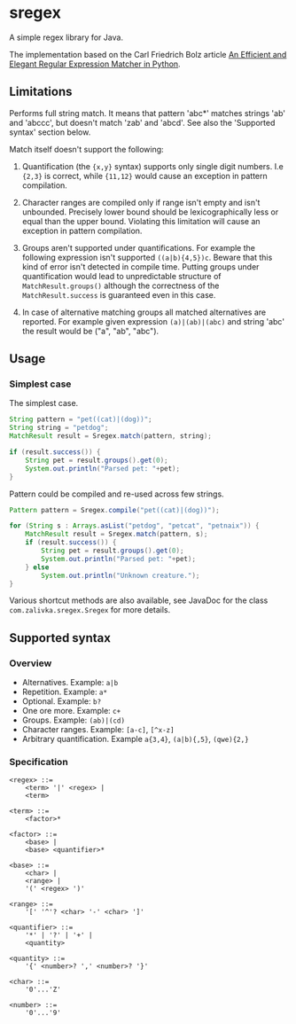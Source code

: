 # sregex

A simple regex library for Java.

The implementation based on the Carl Friedrich Bolz article [An Efficient and Elegant Regular Expression Matcher in Python](http://morepypy.blogspot.ru/2010/05/efficient-and-elegant-regular.html).

## Limitations

Performs full string match. It means that pattern 'abc*' matches strings 'ab' and 'abccc', but doesn't match 'zab' and 'abcd'. See also the 'Supported syntax' section below.

Match itself doesn't support the following:

1. Quantification (the `{x,y}` syntax) supports only single digit numbers. I.e `{2,3}` is correct, while `{11,12}` would cause an exception in pattern compilation.

1. Character ranges are compiled only if range isn't empty and isn't unbounded. Precisely lower bound should be lexicographically less or equal than the upper bound. Violating this limitation will cause an exception in pattern compilation.

1. Groups aren't supported under quantifications. For example the following expression isn't supported `((a|b){4,5})c`. Beware that this kind of error isn't detected in compile time. Putting groups under quantification would lead to unpredictable structure of `MatchResult.groups()` although the correctness of the `MatchResult.success` is guaranteed even in this case.

1. In case of alternative matching groups all matched alternatives are reported. For example given expression `(a)|(ab)|(abc)` and string 'abc' the result would be ("a", "ab", "abc").

## Usage

### Simplest case

The simplest case.

```java
String pattern = "pet((cat)|(dog))";
String string = "petdog";
MatchResult result = Sregex.match(pattern, string);

if (result.success()) {
    String pet = result.groups().get(0);
    System.out.println("Parsed pet: "+pet);
}
```

Pattern could be compiled and re-used across few strings.

```java
Pattern pattern = Sregex.compile("pet((cat)|(dog))");

for (String s : Arrays.asList("petdog", "petcat", "petnaix")) {
    MatchResult result = Sregex.match(pattern, s);
    if (result.success()) {
        String pet = result.groups().get(0);
        System.out.println("Parsed pet: "+pet);
    } else
        System.out.println("Unknown creature.");
}
```

Various shortcut methods are also available, see JavaDoc for the class `com.zalivka.sregex.Sregex` for more details.

## Supported syntax

### Overview

* Alternatives. Example: `a|b`
* Repetition. Example: `a*`
* Optional. Example: `b?`
* One ore more. Example: `c+`
* Groups. Example: `(ab)|(cd)`
* Character ranges. Example: `[a-c]`, `[^x-z]`
* Arbitrary quantification. Example `a{3,4}`, `(a|b){,5}`, `(qwe){2,}`

### Specification

```
<regex> ::=
    <term> '|' <regex> |
    <term>

<term> ::=
    <factor>*

<factor> ::=
    <base> |
    <base> <quantifier>*

<base> ::=
    <char> |
    <range> |
    '(' <regex> ')'

<range> ::=
    '[' '^'? <char> '-' <char> ']'

<quantifier> ::=
    '*' | '?' | '+' |
    <quantity>

<quantity> ::=
    '{' <number>? ',' <number>? '}'

<char> ::=
    '0'...'Z'

<number> ::=
    '0'...'9'
```